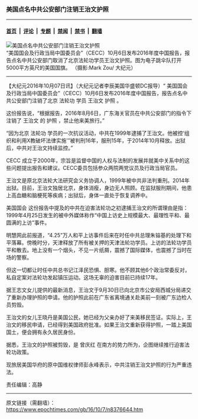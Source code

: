 ### 美国点名中共公安部门注销王治文护照

---

#### [首页](../../../..?n8376644) &nbsp;|&nbsp; [评论](../../../../../epoch-comment?n8376644) &nbsp;|&nbsp; [专题](../../../../../epoch-special?n8376644) &nbsp;|&nbsp; [禁闻](../../../../../epoch-news?n8376644) &nbsp;|&nbsp; [禁书](../../../../../books?n8376644) &nbsp;|&nbsp; [翻墙](https://github.com/gfw-breaker/nogfw/blob/master/README.md?n8376644)


<div><img alt="美国点名中共公安部门注销王治文护照" class="attachment-djy_600_400 size-djy_600_400 wp-post-image" src="https://i.epochtimes.com/assets/uploads/2012/07/1207171504221657-600x400.jpg"/>
<div class="caption">
 “美国国会及行政当局中国委员会”（CECC）10月6日发布2016年度中国报告，报告点名中共公安部门取消了北京法轮功学员王治文护照。图为电子跳伞队打开5000平方英尺的美国国旗。 （摄影:Mark Zou/ 大纪元）
</div></div><hr/><div class="post_content" id="artbody" itemprop="articleBody">
 <!-- article content begin -->
 <p>
  【大纪元2016年10月07日讯】（大纪元记者李辰美国华盛顿DC报导）“
  <ok href="https://www.epochtimes.com/gb/tag/%E7%BE%8E%E5%9B%BD%E5%9B%BD%E4%BC%9A.html">
   美国国会
  </ok>
  及行政当局中国委员会”（CECC）10月6日发布2016年度中国报告，报告点名中共公安部门注销了北京
  <ok href="https://www.epochtimes.com/gb/tag/%E6%B3%95%E8%BD%AE%E5%8A%9F.html">
   法轮功
  </ok>
  学员
  <ok href="https://www.epochtimes.com/gb/tag/%E7%8E%8B%E6%B2%BB%E6%96%87.html">
   王治文
  </ok>
  <ok href="https://www.epochtimes.com/gb/tag/%E6%8A%A4%E7%85%A7.html">
   护照
  </ok>
  。
 </p>
 <p>
  这份报告说，“根据报告，2016年8月6日，广东海关官员在中共公安部门的指令下注销了
  <ok href="https://www.epochtimes.com/gb/tag/%E7%8E%8B%E6%B2%BB%E6%96%87.html">
   王治文
  </ok>
  的
  <ok href="https://www.epochtimes.com/gb/tag/%E6%8A%A4%E7%85%A7.html">
   护照
  </ok>
  ，禁止他来美旅行。”
 </p>
 <p>
  “因为北京
  <ok href="https://www.epochtimes.com/gb/tag/%E6%B3%95%E8%BD%AE%E5%8A%9F.html">
   法轮功
  </ok>
  学员的一次抗议活动，中共在1999年逮捕了王治文。他被控‘组织和利用X教破坏法律实施’”被判刑16年，服刑15年，于2014年10月释放。出狱后，中共对王治文持续监控。”
 </p>
 <p>
  CECC 成立于2000年，宗旨是监督中国的人权与法制的发展并就美中关系中的这些问题提出报告和建议。CECC委员包括参众两院两党议员及行政当局官员。
 </p>
 <p>
  王治文是原北京法轮大法研究会义务协调人，1999年被中共非法判重刑。2014年出狱。目前，王治文独居北京，身体消瘦，身边无人照顾。在监狱服刑期间，他患上高血糖和脑梗死等疾病；出狱后，身体一直处于恢复调养中。
 </p>
 <p>
  <ok href="https://www.epochtimes.com/gb/tag/%E7%BE%8E%E5%9B%BD%E5%9B%BD%E4%BC%9A.html">
   美国国会
  </ok>
  这份报告中提及的中共在迫害法轮功之初逮捕王治文的所谓理由是指：1999年4月25日发生的被中外媒体称作“中国上访史上规模最大、最理性平和、最圆满的上访”事件。
 </p>
 <p>
  明慧网此前报道，“4.25”万人和平上访事件后来在时任中共总理朱镕基的处理下和平落幕。傍晚时分，天津释放了所有被关押的天津法轮功学员。上访的法轮功学员平和散去。地上没有一个烟头，不见一片纸屑，震撼了国际媒体，也震撼了当时在场的警察。
 </p>
 <p>
  但这一切都让时任中共总书记江泽民恐惧、胆寒。他不顾其他6个政治常委反对，私自定案对法轮功发起镇压运动。这场无辜的迫害目前已持续17年。
 </p>
 <p>
  据王志文女儿提供的最新消息，王治文于9月30日已向北京市公安局西城分局递交了重新办理护照的申请。他的护照此前在广东省离境通关赴美前一刻被广东边检人员剪毁。
 </p>
 <p>
  王治文的女儿王晓丹是美国公民，她已经为父亲办好了来美移民签证。实际上，王治文的移民申请，已经得到美国政府批准。如果王治文重新获得护照，一踏上美国国土，便会拥有永久居民身份。
 </p>
 <p>
  据悉，王治文的护照被剪毁，是
  <ok href="https://www.epochtimes.com/gb/tag/%E6%9B%BE%E5%BA%86%E7%BA%A2.html">
   曾庆红
  </ok>
  在南方的势力所为，企图继续推行迫害法轮功政策。
 </p>
 <p>
  现旅居美国华府的原中国维权律师彭永峰表示，中共注销王治文护照的行为严重违法。
 </p>
 <p>
  责任编辑：高静
 </p>
 <!-- article content end -->
 <div id="below_article_ad">
 </div>
</div>


---

原文链接（需翻墙）：https://www.epochtimes.com/gb/16/10/7/n8376644.htm